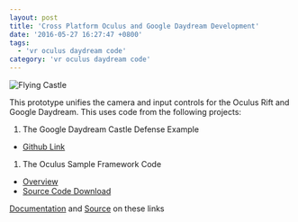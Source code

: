 ```yaml
---
layout: post
title: 'Cross Platform Oculus and Google Daydream Development'
date: '2016-05-27 16:27:47 +0800'
tags:
  - 'vr oculus daydream code'
category: 'vr oculus daydream code'
---
```


![Flying Castle](http://i.giphy.com/BRBSiPddmQQlW.gif "Flying Castle!")

This prototype unifies the camera and input controls for the Oculus Rift and Google Daydream. This uses code from the following projects:

1. The Google Daydream Castle Defense Example 

 * [Github Link](https://github.com/googlevr/gvr-unity-sdk/tree/master/Samples/CastleDefense)

1. The Oculus Sample Framework Code
 * [Overview](https://developer.oculus.com/blog/introducing-the-oculus-sample-framework-for-unity-5/ "Overview")
 * [Source Code Download](https://developer.oculus.com/downloads/game-engines/1.3.0/Oculus_Sample_Framework_for_Unity_5_Project/ "Source Code Download")
 

[Documentation](https://github.com/polats/gvr-unity-sdk/wiki/Steps-to-Unify-Daydream-Castle-Defense-and-Oculus-Sample-Framework) and [Source](https://github.com/polats/gvr-unity-sdk/tree/master/Samples/CastleDefense) on these links